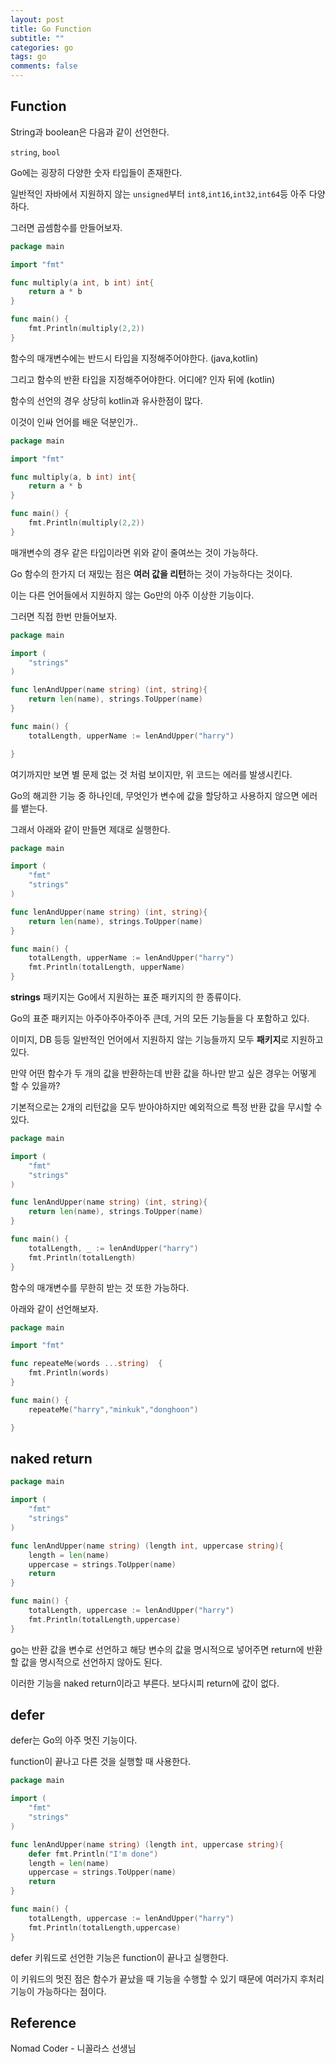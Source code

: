 ```yaml
---
layout: post
title: Go Function
subtitle: ""
categories: go
tags: go
comments: false
---
```


## Function

String과 boolean은 다음과 같이 선언한다.

`string`, `bool`

Go에는 굉장히 다양한 숫자 타입들이 존재한다.

일반적인 자바에서 지원하지 않는 `unsigned`부터 `int8`,`int16`,`int32`,`int64`등 아주 다양하다.

그러면 곱셈함수를 만들어보자.

```go
package main

import "fmt"

func multiply(a int, b int) int{
	return a * b
}

func main() {
	fmt.Println(multiply(2,2))
}

```

함수의 매개변수에는 반드시 타입을 지정해주어야한다. (java,kotlin)

그리고 함수의 반환 타입을 지정해주어야한다. 어디에? 인자 뒤에 (kotlin)

함수의 선언의 경우 상당히 kotlin과 유사한점이 많다.

이것이 인싸 언어를 배운 덕분인가..

```go
package main

import "fmt"

func multiply(a, b int) int{
	return a * b
}

func main() {
	fmt.Println(multiply(2,2))
}
```

매개변수의 경우 같은 타입이라면 위와 같이 줄여쓰는 것이 가능하다.

Go 함수의 한가지 더 재밌는 점은 **여러 값을 리턴**하는 것이 가능하다는 것이다.

이는 다른 언어들에서 지원하지 않는 Go만의 아주 이상한 기능이다.

그러면 직접 한번 만들어보자.

```go
package main

import (
	"strings"
)

func lenAndUpper(name string) (int, string){
	return len(name), strings.ToUpper(name)
}

func main() {
	totalLength, upperName := lenAndUpper("harry")

}

```

여기까지만 보면 별 문제 없는 것 처럼 보이지만, 위 코드는 에러를 발생시킨다.

Go의 해괴한 기능 중 하나인데, 무엇인가 변수에 값을 할당하고 사용하지 않으면 에러를 뱉는다.

그래서 아래와 같이 만들면 제대로 실행한다.

```go
package main

import (
	"fmt"
	"strings"
)

func lenAndUpper(name string) (int, string){
	return len(name), strings.ToUpper(name)
}

func main() {
	totalLength, upperName := lenAndUpper("harry")
	fmt.Println(totalLength, upperName)
}
```

**strings** 패키지는 Go에서 지원하는 표준 패키지의 한 종류이다.

Go의 표준 패키지는 아주아주아주아주 큰데, 거의 모든 기능들을 다 포함하고 있다.

이미지, DB 등등 일반적인 언어에서 지원하지 않는 기능들까지 모두 **패키지**로 지원하고 있다.

만약 어떤 함수가 두 개의 값을 반환하는데 반환 값을 하나만 받고 싶은 경우는 어떻게 할 수 있을까?

기본적으로는 2개의 리턴값을 모두 받아야하지만 예외적으로 특정 반환 값을 무시할 수 있다.

```go
package main

import (
	"fmt"
	"strings"
)

func lenAndUpper(name string) (int, string){
	return len(name), strings.ToUpper(name)
}

func main() {
	totalLength, _ := lenAndUpper("harry")
	fmt.Println(totalLength)
}
```

함수의 매개변수를 무한히 받는 것 또한 가능하다.

아래와 같이 선언해보자.

```go
package main

import "fmt"

func repeateMe(words ...string)  {
	fmt.Println(words)
}

func main() {
	repeateMe("harry","minkuk","donghoon")

}
```

## naked return

```go
package main

import (
	"fmt"
	"strings"
)

func lenAndUpper(name string) (length int, uppercase string){
	length = len(name)
	uppercase = strings.ToUpper(name)
	return
}

func main() {
	totalLength, uppercase := lenAndUpper("harry")
	fmt.Println(totalLength,uppercase)
}
```

go는 반환 값을 변수로 선언하고 해당 변수의 값을 명시적으로 넣어주면 return에 반환할 값을 명시적으로 선언하지 않아도 된다.

이러한 기능을 naked return이라고 부른다. 보다시피 return에 값이 없다.

## defer

defer는 Go의 아주 멋진 기능이다.

function이 끝나고 다른 것을 실행할 때 사용한다.

```go
package main

import (
	"fmt"
	"strings"
)

func lenAndUpper(name string) (length int, uppercase string){
	defer fmt.Println("I'm done")
	length = len(name)
	uppercase = strings.ToUpper(name)
	return
}

func main() {
	totalLength, uppercase := lenAndUpper("harry")
	fmt.Println(totalLength,uppercase)
}
```

defer 키워드로 선언한 기능은 function이 끝나고 실행한다.

이 키워드의 멋진 점은 함수가 끝났을 때 기능을 수행할 수 있기 때문에 여러가지 후처리 기능이 가능하다는 점이다.

## Reference

Nomad Coder - 니꼴라스 선생님
